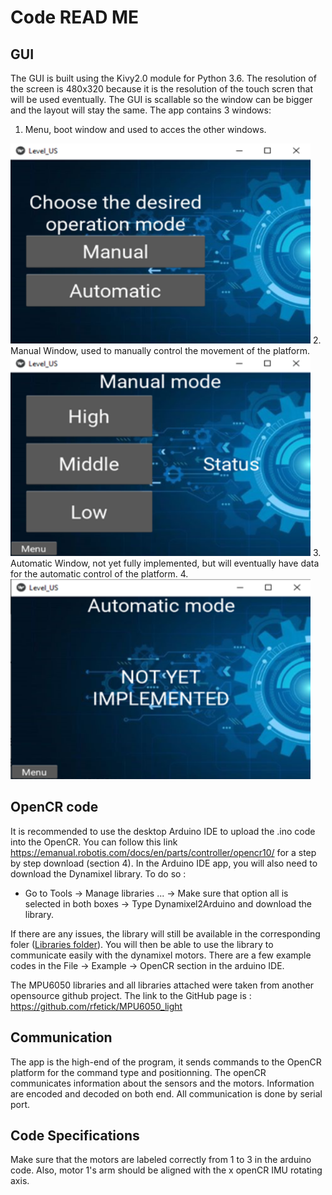 # Code READ ME

## GUI

The GUI is built using the Kivy2.0 module for Python 3.6. The resolution of the screen is 480x320 because it is the resolution of the touch scren that will be used eventually. The GUI is scallable so the window can be bigger and the layout will stay the same.
The app contains 3 windows:
1. Menu, boot window and used to acces the other windows.
  <img src="https://github.com/antoinejulien/Level-US_GRO400_H21/blob/master/Images/menu_window_R1.png?raw=true" width="480" height="320">
2. Manual Window, used to manually control the movement of the platform.
<img src="https://github.com/antoinejulien/Level-US_GRO400_H21/blob/master/Images/manual_window_R1.png?raw=true" width="480" height="320">
3. Automatic Window, not yet fully implemented, but will eventually have data for the automatic control of the platform.
4. <img src="https://github.com/antoinejulien/Level-US_GRO400_H21/blob/master/Images/automatic_window_R1.png?raw=true" width="480" height="320">

## OpenCR code

It is recommended to use the desktop Arduino IDE to upload the .ino code into the OpenCR. You can follow this link https://emanual.robotis.com/docs/en/parts/controller/opencr10/ for a step by step download (section 4). In the Arduino IDE app, you will also need to download the Dynamixel library. To do so :
  - Go to Tools -> Manage libraries ... -> Make sure that option all is selected in both boxes -> Type Dynamixel2Arduino and download the library.

If there are any issues, the library will still be available in the corresponding foler ([Libraries folder](Arduino/libraries)). You will then be able to use the library to communicate easily with the dynamixel motors. There are a few example codes in the File -> Example -> OpenCR section in the arduino IDE.

The MPU6050 libraries and all libraries attached were taken from another opensource github project. The link to the GitHub page is : https://github.com/rfetick/MPU6050_light

## Communication

The app is the high-end of the program, it sends commands to the OpenCR platform for the command type and positionning. The openCR communicates information about the sensors and the motors. Information are encoded and decoded on both end. All communication is done by serial port. 

## Code Specifications

Make sure that the motors are labeled correctly from 1 to 3 in the arduino code. Also, motor 1's arm should be aligned with the x openCR IMU rotating axis.
